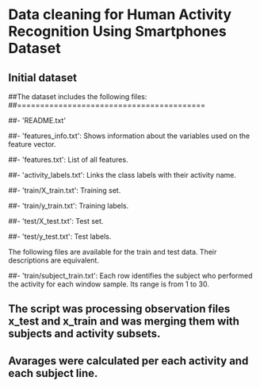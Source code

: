 # Data cleaning for Human Activity Recognition Using Smartphones Dataset
## Initial dataset 
##The dataset includes the following files:
##=========================================

##- 'README.txt'

##- 'features_info.txt': Shows information about the variables used on the feature vector.

##- 'features.txt': List of all features.

##- 'activity_labels.txt': Links the class labels with their activity name.

##- 'train/X_train.txt': Training set.

##- 'train/y_train.txt': Training labels.

##- 'test/X_test.txt': Test set.

##- 'test/y_test.txt': Test labels.

The following files are available for the train and test data. Their descriptions are equivalent. 

##- 'train/subject_train.txt': Each row identifies the subject who performed the activity for each window sample. Its range is from 1 to 30. 

## The script was processing observation files x_test and x_train and was merging them with subjects and activity subsets.
## Avarages were calculated per each activity and each subject line.
